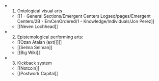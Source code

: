- 1. Ontological visual arts
	- [[1 - General Sections/Emergent Centers Logseq/pages/Emergent Centers/2B - EmCenOrdered/1 - Knowledge/Individuals/Jon Perez]]
	- [[Neven Lochhead]]
- 2. Epistemological performing arts:
	- [[Ozan Atalan (ext)]]]]
	- [[Selma Selman]]
	- [[Big Wiki]]
- 3. Kickback system
	- [[Notcoin]]
	- [[Postwork Capital]]